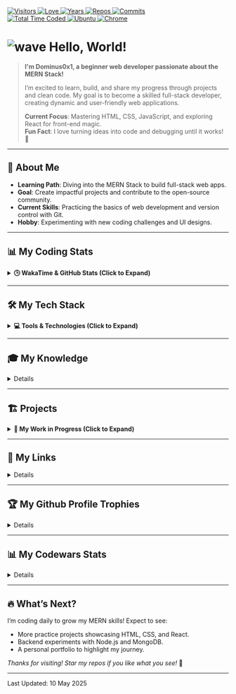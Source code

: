<div>
  <a href="https://github.com/antonkomarev/github-profile-views-counter">
    <img alt="Visitors" title="Times my Page Visited" src="https://komarev.com/ghpvc/?username=dominus0x1&label=Visitors&color=blueviolet" />
  </a>
  <a href="https://github.com/chetanraj/awesome-github-badges">
    <img alt="Love" title="Always Coding with Love <3" src="https://img.shields.io/badge/Code_with-Love-red?logo=southwestairlines" />
  </a> 
  <a href="https://badges.pufler.dev">
    <img alt="Years" title="Years I am Coding" src="https://badges.pufler.dev/years/dominus0x1?color=orange&logo=dreamstime&logoColor=white" />
  </a>
  <a href="https://github.com/dominus0x1?tab=repositories">
    <img alt="Repos" title="My Repositories" src="https://badges.pufler.dev/repos/dominus0x1?color=success&logo=github" />
  </a>
  <a href="https://badges.pufler.dev">
    <img alt="Commits" title="My Commits" src="https://badges.pufler.dev/commits/monthly/dominus0x1?color=green&logo=hotjar&logoColor=white" />
  </a>
  <br>
  <a href="https://wakatime.com/dominus0x1">
    <img src="https://wakatime.com/badge/user/ddd907f0-be15-46da-8488-86aab7a932f9.svg" alt="Total Time Coded" />
  </a>
  <a href="https://microsoft.com/software-download/windows11">
    <img alt="Ubuntu" title="Using Windows 11" src="https://img.shields.io/badge/Windows_11-004Fe1?logo=windows&logoColor=white" />
  </a>
  <a href="https://google.com/chrome" >
    <img alt="Chrome" title="My Browser" src="https://img.shields.io/badge/Google_Chrome-E62D2A?logo=GoogleChrome&logoColor=white" />
  </a>
  <!-- <a href="https://jetbrains.com/webstorm">
    <img alt="WebStorm" title="My Editor" src="https://img.shields.io/badge/WebStorm-2086D7?logo=WebStorm&logoColor=white" />
  </a> -->
</div>

# <img src="https://raw.githubusercontent.com/MartinHeinz/MartinHeinz/master/wave.gif" width="27" alt="wave" /> Hello, World!

> **I'm Dominus0x1, a beginner web developer passionate about the MERN Stack!**  
>  
> I’m excited to learn, build, and share my progress through projects and clean code. My goal is to become a skilled full-stack developer, creating dynamic and user-friendly web applications.  
>  
> **Current Focus**: Mastering HTML, CSS, JavaScript, and exploring React for front-end magic.  
> **Fun Fact**: I love turning ideas into code and debugging until it works! 🐛  

---

## 🌟 About Me
- **Learning Path**: Diving into the MERN Stack to build full-stack web apps.
- **Goal**: Create impactful projects and contribute to the open-source community.
- **Current Skills**: Practicing the basics of web development and version control with Git.
- **Hobby**: Experimenting with new coding challenges and UI designs.

---

## 📊 My Coding Stats
<details>
<summary><b>🕒 WakaTime & GitHub Stats (Click to Expand)</b></summary><br>

<!--START_SECTION:waka-->

```txt
JavaScript   4 hrs 11 mins   █████████████████░░░░░░░░   68.37 %
HTML         1 hr 11 mins    █████░░░░░░░░░░░░░░░░░░░░   19.44 %
TypeScript   20 mins         █▒░░░░░░░░░░░░░░░░░░░░░░░   05.61 %
CSS          12 mins         █░░░░░░░░░░░░░░░░░░░░░░░░   03.41 %
Git Config   9 mins          ▓░░░░░░░░░░░░░░░░░░░░░░░░   02.46 %
```

<!--END_SECTION:waka-->

<div align="center">
  <a href="https://github-readme-stats.vercel.app">
    <img alt="GitHub Stats" height="160" src="https://github-readme-stats.vercel.app/api?username=dominus0x1&theme=dracula&hide_border=true&show_icons=true" />
  </a>
  <a href="https://github.com/DenverCoder1/github-readme-streak-stats">
    <img alt="Streak Stats" height="160" src="https://github-readme-streak-stats.herokuapp.com?user=dominus0x1&theme=dracula&hide_border=true" />
  </a>
</div>

</details>

---

## 🛠️ My Tech Stack
<details>
<summary><b>💻 Tools & Technologies (Click to Expand)</b></summary><br>

- **Frontend**:  
  <a href="https://developer.mozilla.org/en-US/docs/Web/HTML">
    <img alt="HTML" src="https://img.shields.io/badge/HTML-E34F26?style=flat-square&logo=html5&logoColor=white" />
  </a>
  <a href="https://developer.mozilla.org/en-US/docs/Web/CSS">
    <img alt="CSS" src="https://img.shields.io/badge/CSS-1572B6?style=flat-square&logo=css3&logoColor=white" />
  </a>
  <a href="https://developer.mozilla.org/en-US/docs/Web/JavaScript">
    <img alt="JavaScript" src="https://img.shields.io/badge/JavaScript-F7DF1E?style=flat-square&logo=javascript&logoColor=black" />
  </a>
  <a href="https://reactjs.org">
    <img alt="React" src="https://img.shields.io/badge/React-61DAFB?style=flat-square&logo=react&logoColor=black" />
  </a>
- **Backend**:  
  <a href="https://nodejs.org">
    <img alt="Node.js" src="https://img.shields.io/badge/Node.js-339933?style=flat-square&logo=node.js&logoColor=white" />
  </a>
  <a href="https://expressjs.com">
    <img alt="Express.js" src="https://img.shields.io/badge/Express.js-000000?style=flat-square&logo=express&logoColor=white" />
  </a>
- **Database**:  
  <a href="https://mongodb.com">
    <img alt="MongoDB" src="https://img.shields.io/badge/MongoDB-47A248?style=flat-square&logo=mongodb&logoColor=white" />
  </a>
- **Tools**:  
  <a href="https://git-scm.com">
    <img alt="Git" src="https://img.shields.io/badge/Git-F05032?style=flat-square&logo=git&logoColor=white" />
  </a>
  <a href="https://github.com">
    <img alt="GitHub" src="https://img.shields.io/badge/GitHub-181717?style=flat-square&logo=github&logoColor=white" />
  </a>
  <a href="https://code.visualstudio.com">
    <img alt="VS Code" src="https://img.shields.io/badge/VS%20Code-007ACC?style=flat-square&logo=visual-studio-code&logoColor=white" />
  </a>

</details>

---

## 🎓 My Knowledge

<details>

  <a href="https://linux.com">
    <img alt="Linux" title="Linux is a Family of Open-source Unix-like Operating Systems Based on the Linux Kernel" src="https://img.shields.io/badge/Linux-FCC624?style=flat-square&logo=linux&logoColor=black" />
  </a>
  <a href="https://edclub.com/typingclub">
    <img alt="Fast Typing" title="10 Finger Typing" src="https://img.shields.io/badge/Fas_Typing-important?style=flat-square&logo=speedtest&logoColor=white" />
  </a>
  <a href="https://prettier.io">
    <img alt="Prettier" title="Code Formatter" src="https://img.shields.io/badge/Prettier-F7B93E?style=flat-square&logo=prettier&logoColor=white" />
  </a>
  <a href="https://git-scm.com">
    <img alt="Git" title="Version Control System" src="https://img.shields.io/badge/Git-F05032?style=flat-square&logo=git&logoColor=white" />
  </a>
  <a href="https://github.com">
    <img alt="GitHub" title="Best Internet Hosting for VCS" src="https://img.shields.io/badge/Github-181717?style=flat-square&logo=GitHub&logoColor=white" />
  </a>
  <a href="https://gitlab.com">
    <img alt="GitLab" title="An Internet Hosting for VCS" src="https://img.shields.io/badge/GitLab-FCA121?style=flat-square&logo=gitlab" />
  </a>
  <a href="https://bitbucket.org/">
    <img alt="BitBucket" title="Simple Internet Hosting for VCS" src="https://img.shields.io/badge/Bitbucket-%230047B3?style=flat-square&logo=bitbucket&logoColor=white" />
  </a>
  <a href="https://azure.microsoft.com">
    <img alt="Azure" title="A Cloud Computing Platform" src="https://img.shields.io/badge/Azure-008AD7?style=flat-square&logo=microsoft-azure&logoColor=white" />
  </a>
  <br>
  <a href="https://developer.mozilla.org/en-US/docs/Web/HTML">
    <img alt="HTML" title="HyperText Markup Language" src="https://img.shields.io/badge/HTML-E34F26?style=flat-square&logo=html5&logoColor=white" />
  </a>
  <a href="https://developer.mozilla.org/en-US/docs/Web/CSS">
    <img alt="CSS" title="Cascading Style Sheets" src="https://img.shields.io/badge/CSS-1572B6?style=flat-square&logo=css3&logoColor=white" />
  </a>
  <a href="https://sass-lang.com">
    <img alt="Sass" title="A Preprocessor Scripting Language Interpreted Into Cascading Style Sheets" src="https://img.shields.io/badge/Sass-CC6699?style=flat-square&logo=sass&logoColor=white" />
  </a>
  <a href="https://getbootstrap.com">
    <img alt="Bootstrap" title="CSS Framework Directed at Responsive, Mobile-First Front-End Web Development" src="https://img.shields.io/badge/Bootstrap-563D7C?style=flat-square&logo=bootstrap&logoColor=white" />
  </a>
  <a href="https://developer.mozilla.org/en-US/docs/Web/JavaScript">
    <img alt="JS" title="A High-Level, Often Just-in-Time Compiled and Multi-Paradigm Programming Language" src="https://img.shields.io/badge/JavaScript-323330?style=flat-square&logo=javascript&logoColor=F7DF1E" />
  </a>
  <!-- <a href="https://typescriptlang.org">
    <img alt="TS" title="TypeScript is a strongly typed programming language that builds on JavaScript, giving you better tooling at any scale." src="https://img.shields.io/badge/TypeScript-007ACC?style=flat-square&logo=typescript&logoColor=white" />
  </a>
  <a href="https://jquery.com">
    <img alt="Jquery" title="A JS Library Designed to Simplify HTML DOM Tree Traversal and Manipulation, Event Handling, CSS Animation and Ajax" src="https://img.shields.io/badge/jQuery-0769AD?style=flat-square&logo=jquery&logoColor=white" />
  </a>
  <a href="https://cypress.io">
    <img alt="Cypress" title="A Frontend Test Automation Tool for Regression Testing of Web Applications" src="https://img.shields.io/badge/Cypress-171717?style=flat-square&logo=cypress&logoColor=white" />
  </a>
  <br>
  <a href="https://reactjs.org">
    <img alt="React" title="A Front-End JS Library for Building User Interfaces or UI Components" src="https://img.shields.io/badge/React-45b8d8?style=flat-square&logo=react&logoColor=white" />
  </a>
  <a href="https://redux.js.org">
    <img alt="Redux" title="A JS Library for Managing and Centralizing Application State" src="https://img.shields.io/badge/Redux-593D88?style=flat-square&logo=redux&logoColor=white" />
  </a>
  <a href="https://npmjs.com">
    <img alt="NPM" title="A Package Manager for JS" src="https://img.shields.io/badge/NPM-CB0000?style=flat-square&logo=npm&logoColor=white" />
  </a>
  <a href="https://reactrouter.com">
    <img alt="React Router" title="A Library to Implement Dynamic Routing in Web Apps" src="https://img.shields.io/badge/React_Router-F44250?style=flat-square&logo=react-router&logoColor=white" />
  </a>
  <a href="https://tanstack.com/query">
    <img alt="React Query" title="A powerful library developed by TanStack that simplifies data fetching and state management in React applications." src="https://img.shields.io/badge/React_Query-FF4154?style=flat-square&logo=react-query&logoColor=white" />
  </a>
  <a href="https://styled-components.com">
    <img alt="Styled-Component" title="A Library Utilize Tagged Template Literals to Style Components" src="https://img.shields.io/badge/Styled--Components-DB7093?style=flat-square&logo=styled-components&logoColor=white" />
  </a>
  <a href="https://tailwindcss.com/">
    <img alt="Tailwindcss" title="An Open Source CSS Framework" src="https://img.shields.io/badge/Tailwind_CSS-38B2AC?style=flat-square&logo=tailwind-css&logoColor=white" />
  </a>
  <br>
  <a href="https://nodejs.org">
    <img alt="NodeJS" title="A Back-End JS Runtime Environment, Runs on the V8 Engine and Executes JS code Outside Web Browser" src="https://img.shields.io/badge/Node.js-43853D?style=flat-square&logo=node.js&logoColor=white" />
  </a>
  <a href="https://babeljs.io">
    <img alt="Babel" title="A Popular TransCompiler for Using Newest Features of JS" src="https://img.shields.io/badge/babel-yellow?style=flat-square&logo=babel&logoColor=white" />
  </a>
  <a href="https://webpack.js.org">
    <img alt="WebPack" title="A JS Module Bundler" src="https://img.shields.io/badge/WebPack-1C78C0?style=flat-square&logo=WebPack&logoColor=white" />
  </a>
  <a href="https://eslint.org">
    <img alt="ESLint" title="A Static Code Analysis Tool for Identifying Problematic Patterns Found in JS Code" src="https://img.shields.io/badge/ESLint-4B32C3?style=flat-square&logo=ESLint&logoColor=white" />
  </a>
  <a href="https://expressjs.com">
    <img alt="Express" title="A Back-End Web Application Framework for Node JS" src="https://img.shields.io/badge/Express.js-404D59?style=flat-square&logo=express&logoColor=white" />
  </a>
  <a href="https://mongodb.com">
    <img alt="MongoDB" title="A NoSQL Database Program" src="https://img.shields.io/badge/MongoDB-4EA94B?style=flat-square&logo=mongodb&logoColor=white" />
  </a>
  <a href="https://postman.com">
    <img alt="Postman" title="An API Testing Application" src="https://img.shields.io/badge/Postman-FF6C37?style=flat-square&logo=postman&logoColor=white" />
  </a>
  <br>
  <a href="https://netlify.com">
    <img alt="Netlify" title="Offers Hosting and Serverless Back-End Services for Web Applications and Static Websites" src="https://img.shields.io/badge/Netlify-00C7B7?style=flat-square&logo=netlify&logoColor=white" />
  </a>
  <a href="https://heroku.com">
    <img alt="Heroku" title="A Cloud Platform as a Service Supporting Several Programming Languages." src="https://img.shields.io/badge/Heroku-430098?style=flat-square&logo=heroku&logoColor=white" />
  </a> -->
  <a href="https://ubuntu.com">
    <img alt="Ubuntu" title="A Linux Distribution" src="https://img.shields.io/badge/Ubuntu-E95420?style=flat-square&logo=ubuntu&logoColor=white" />
  </a>
  <a href="https://trello.com">
    <img alt="Trello" title="A Web-based Kanban Project Management Application" src="https://img.shields.io/badge/Trello-0079BF?style=flat-square&logo=Trello&logoColor=white" />
  </a>
  <a href="https://figma.com">
    <img alt="Figma" title="A vector graphics editor and prototyping tool" src="https://img.shields.io/badge/Figma-F24E1E?style=flat-square&logo=figma&logoColor=white" />
  </a>
  <!-- <a href="https://adobe.com/products/xd.html">
    <img alt="Adobe XD" title="A Vector-Based User Experience Design Tool for Web and Mobile Apps" src="https://img.shields.io/badge/Adobe_XD-470137?style=flat-square&logo=AdobeXD&logoColor=#FF61F6" />
  </a> -->
  <a href="https://adobe.com/products/photoshop.html">
    <img alt="PhotoShop" title="A Raster Graphics Editor" src="https://img.shields.io/badge/Photoshop-%2331A8FF?style=flat-square&logo=adobephotoshop&logoColor=white" />
  </a>
  <br>
  <a href="https://microsoft.com/en-us/microsoft-365">
    <img alt="Office" title="A Family of Client Software, Server Software, and Services" src="https://img.shields.io/badge/Microsoft_Office-D83B01?style=flat-square&logo=microsoft-office&logoColor=white" />
  </a>
  <a href="https://microsoft.com/en-us/microsoft-365/word">
    <img alt="Word" title="A Word Processing Software" src="https://img.shields.io/badge/Word-2B579A?style=flat-square&logo=microsoft-word&logoColor=white" />
  </a>
  <a href="https://microsoft.com/en-us/microsoft-365/powerpoint">
    <img alt="Powerpoint" title="A Powerful Slide Show Presentation Program" src="https://img.shields.io/badge/PowerPoint-B7472A?style=flat-square&logo=microsoft-powerpoint&logoColor=white" />
  </a>
  <a href="https://microsoft.com/en-us/microsoft-365/excel">
    <img alt="Excel" title="A Spread Sheet to Organize Data and Perform Financial Analysis" src="https://img.shields.io/badge/Excel-217346?style=flat-square&logo=microsoft-excel&logoColor=white" />
  </a>
  <!-- <a href="https://microsoft.com/en-us/microsoft-365/access">
    <img alt="Access" title="An Information Management Tool, or Relational Database, Helps You Store Information for Reference, Reporting and Analysis" src="https://img.shields.io/badge/Access-A4373A?style=flat-square&logo=microsoft-access&logoColor=white" />
  </a> -->
  <a href="https://microsoft.com/en-us/microsoft-365/outlook">
    <img alt="Outlook" title="A Personal Information Manager Software System" src="https://img.shields.io/badge/Outlook-0072c6?style=flat-square&logo=microsoft-outlook&logoColor=white" />
  </a>
  <!-- <a href="https://app.powerbi.com">
    <img alt="Power Bi" title="An Interactive Data Visualization Software Product with a Primary Focus on Business Intelligence" src="https://img.shields.io/badge/Power_Bi-e9b51c?style=flat-square&logo=powerbi&logoColor=white" />
  </a> -->
</details>

---

## 🏗️ Projects
<details>
<summary><b>🚀 My Work in Progress (Click to Expand)</b></summary><br>

*More projects coming soon as I learn!*  
- **Practice Webpage**: A simple static site using HTML and CSS.  
- **To-Do List**: A React-based app to manage tasks *(planned)*.  
- **MERN Blog**: A full-stack blog app with MongoDB backend *(planned)*.

</details>

---

## 🔗 My Links

<details>
  <div align="center">
    <a href="https://t.me/dominus0x1">
      <img height="40" alt="Telegram" title="Telegram" src="./images/telegram.svg" />
    </a>
    &nbsp;&nbsp;
    <a href="mailto:egodominus0x1@Gmail.com">
      <img height="40" alt="Gmail" title="Gmail" src="./images/gmail.svg" />
    </a>
    <!-- &nbsp;&nbsp;
    <a href="https://linkedin.com/in/">
      <img height="40" alt="LinkedIn" title="LinkedIn" src="./images/linkedin.svg" />
    </a> -->
    &nbsp;&nbsp;
    <a href="https://instagram.com/dominus0x1">
      <img height="40" alt="Instagram" title="Instagram" src="./images/instagram.svg" />
    </a>
    <!-- &nbsp;&nbsp;
    <a href="https://facebook.com/">
      <img height="40" alt="Facebook" title="Facebook" src="./images/facebook.svg" />
    </a> -->
    &nbsp;&nbsp;
    <a href="https://x.com/dominus0x1">
      <img height="40" alt="X" title="X" src="./images/X.svg" />
    </a>
    &nbsp;&nbsp;
    <a href="https://freecodecamp.org/dominus0x1">
      <img height="40" alt="FreeCodeCamp" title="FreeCodeCamp" src="./images/fcc.svg" />
    </a>
    <!-- &nbsp;&nbsp;
    <a href="https://sololearn.com/profile/">
      <img height="40" alt="SoloLearn" title="SoloLearn" src="./images/sololearn.svg" />
    </a> -->
    <!-- &nbsp;&nbsp;
    <a href="https://steamcommunity.com/id/">
      <img height="40" alt="Steam" title="Steam" src="./images/steam.svg" />
    </a> -->
    <!-- &nbsp;&nbsp;
    <a href="https://discordapp.com/users/">
      <img height="40" alt="Discord" title="Discord" src="./images/discord.svg" />
    </a> -->
  </div>
</details>

---

  ## 🏆 My Github Profile Trophies

<details>

  <a href="https://github.com/ryo-ma/github-profile-trophy">
    <img alt="GitHub Trophy" src="https://github-profile-trophy.vercel.app/?username=dominus0x1&theme=radical&margin-w=30&no-frame=true" />
  </a>
</details>

---

## 📊 My Codewars Stats

<details>

  <a href="https://codewars.com/users/dominus0x1">
    <img alt="CodeWars" title="Practice Makes Perfect" src="https://codewars.com/users/dominus0x1/badges/large" />
  </a><br>
</details>

---

## 🔥 What’s Next?
I’m coding daily to grow my MERN skills! Expect to see:
- More practice projects showcasing HTML, CSS, and React.
- Backend experiments with Node.js and MongoDB.
- A personal portfolio to highlight my journey.

*Thanks for visiting! Star my repos if you like what you see!* 🌟

---

Last Updated: 10 May 2025
